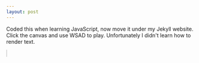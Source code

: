 ```yaml
---
layout: post
---
```

<p>Coded this when learning JavaScript, now move it under my Jekyll website. 
Click the canvas and use WSAD to play.
Unfortunately I didn't learn how to render text.
</p>
<canvas id="RightCanvas" width="300" height="600" style="border:1px solid #d3d3d3;"></canvas>
<script src="{{ base.url | prepend: site.url }}/myasset/tetris.js"></script>
<script>TetrisMain();</script>
